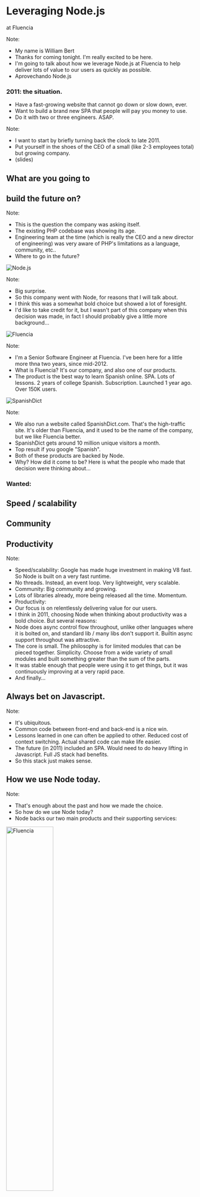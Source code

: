 # Leveraging Node.js
at Fluencia

Note:
- My name is William Bert
- Thanks for coming tonight. I'm really excited to be here.
- I'm going to talk about how we leverage Node.js at Fluencia to help deliver
  lots of value to our users as quickly as possible.
- Aprovechando Node.js



### 2011: the situation.

* Have a fast-growing website that cannot go down or slow down, ever.
* Want to build a brand new SPA that people will pay you money to use.
* Do it with two or three engineers. ASAP.

Note:
- I want to start by briefly turning back the clock to late 2011.
- Put yourself in the shoes of the CEO of a small (like 2-3 employees total) but
  growing company.
- (slides)



## What are you going to
## build the future on?

Note:
- This is the question the company was asking itself.
- The existing PHP codebase was showing its age.
- Engineering team at the time (which is really the CEO and a new director of
  engineering) was very aware of PHP's limitations as a language, community,
  etc..
- Where to go in the future?



<img class="logo" src="./img/logo_node.png" alt="Node.js">

Note:
- Big surprise.
- So this company went with Node, for reasons that I will talk about.
- I think this was a somewhat bold choice but showed a lot of foresight.
- I'd like to take credit for it, but I wasn't part of this company when this
  decision was made, in fact I should probably give a little more background...



<img class="logo" src="./img/logo_fluencia.png" alt="Fluencia">

Note:
- I'm a Senior Software Engineer at Fluencia. I've been here for a little more
  thna two years, since mid-2012.
- What is Fluencia? It's our company, and also one of our products.
- The product is the best way to learn Spanish online. SPA. Lots of lessons. 2
  years of college Spanish. Subscription. Launched 1 year ago. Over 150K users.



<img class="logo" src="./img/logo_sd.png" alt="SpanishDict">

Note:
- We also run a website called SpanishDict.com. That's the high-traffic site.
  It's older than Fluencia, and it used to be the name of the company, but we
  like Fluencia better.
- SpanishDict gets around 10 million unique visitors a month.
- Top result if you google "Spanish".
- Both of these products are backed by Node.
- Why? How did it come to be? Here is what the people who made that decision
  were thinking about...



### Wanted:

## Speed / scalability
## Community
## Productivity

Note:
- Speed/scalability: Google has made huge investment in making V8 fast. So Node
  is built on a very fast runtime.
- No threads. Instead, an event loop. Very lightweight, very scalable.
- Community: Big community and growing.
- Lots of libraries already, more being released all the time. Momentum.
- Productivity:
- Our focus is on relentlessly delivering value for our users.
- I think in 2011, choosing Node when thinking about productivity was a bold
  choice. But several reasons:
- Node does async control flow throughout, unlike other languages where it is
  bolted on, and standard lib / many libs don't support it. Builtin async
  support throughout was attractive.
- The core is small. The philosophy is for limited modules that can be pieced
  together. Simplicity. Choose from a wide variety of small modules and built
  something greater than the sum of the parts.
- It was stable enough that people were using it to get things, but it was
  continuously improving at a very rapid pace.
- And finally...



## Always bet on Javascript.

Note:
- It's ubiquitous.
- Common code between front-end and back-end is a nice win.
- Lessons learned in one can often be applied to other. Reduced cost of context
  switching. Actual shared code can make life easier.
- The future (in 2011) included an SPA. Would need to do heavy lifting in
  Javascript. Full JS stack had benefits.
- So this stack just makes sense.



## How we use Node today.

Note:
- That's enough about the past and how we made the choice.
- So how do we use Node today?
- Node backs our two main products and their supporting services:



<img class="logo half-size" src="./img/logo_fluencia.png" alt="Fluencia"
style="height: 50%; width: 50%">

* Fluencia: single page app with API.
* Cicero: text to speech service.
* Aurora: media transformation.

Note:
- Fluencia is an SPA for teaching Spanish to English speakers.
- It was a brand new project in the summer of 2012 when I started with the
  company.
- Now it has more than 150K users.
- It has some supporting services also built with Node.



<img class="logo half-size" src="./img/logo_fluencia.png" alt="Fluencia"
style="height: 50%; width: 50%">

* AWS
* MongoDB
* Node.js
* Express

* Require
* Backbone
* Jade + LESS
* Travis

Note:
- Fluencia's stack.



<img class="logo half-size" src="./img/logo_fluencia.png" alt="Fluencia"
style="height: 50%; width: 50%">

### About 8K LOC shared
### between client and server.

- a/b experiments
- access control
- constants
- native language support (nls)
- validation

Note:
- A noteable thing about Fluencia is the shared code.
- Fluencia has about 8K LOC shared between client and server:
- Literally common code between front-end and back-end.
- Shared code makes life easier.
- Certain things can be done exactly the same between client and server, such as (slide)



<img class="logo" src="./img/logo_sd.png" alt="SpanishDict" style="height: 50%;
width: 50%">

* SpanishDict.com: website.
* Atalanta: data access layer.
* Spotcheck: lightweight S3 log querying.

Note:
- Our other main product is SpanishDict. 10M unique visitors/month.
- Traditional website.
- Also have several supporting services for it written in Node.



<img class="logo" src="./img/logo_sd.png" alt="SpanishDict" style="height: 50%;
width: 50%">

* AWS
* MySQL
* Node.js
* Express

* Browserify
* Travis

Note:
- SpanishDict's stack.



<img class="logo" src="./img/logo_sd.png" alt="SpanishDict" style="height: 50%;
width: 50%">
## Productivity.

- 700+ unit tests that run in seconds.
- 10 minute deploys, deploy at least once a day.
- Speed continues **not** to be a problem as we add new features.
- 2-3 boxes running each application, for redundancy, not load.

Note:
- Some evidence of how we're able to be productive with Node.



<img class="logo" src="./img/logo_sd.png" alt="SpanishDict" style="height: 50%;
width: 50%">

* Dirty secret: a few parts of our site are still powered by legacy PHP app.
* Node makes proxying easy:
  * `node-http-proxy` module.
  * Tweaked to inject updated header, footer, styles.

Note:
- A dirty secret: a few parts, < 1% of traffic, still powered by PHP.
- Very practical choice.
- We are a small shop. For a long time, 2 engineers, then 3, now we have a few more.
- We do cost/benefit analysis on everything we do.
- Complicated parts to reimplement. Why do it?
- An example of how Node allows you to implement things quickly and try new
  things out at a very low cost.



## Thriving
## in Nodeland.

Note:
- Now I'll talk about some of the practices we use to survive and thrive while
using Node.



## Challenges.

* Not always clear what are best practices.
  * npm: point of failure.
  * Error handling and recovery.
* Lots of modules to sort through.
* Bringing new developers up to speed.

Note:
- Let's be clear: Node is not perfect.
- Here are some of the challenges we've found.
- Node is young and changing quickly. Best practices are not always clear or
  even known.
- A couple examples. (slide)
- Is checking in node_modules a best practice? It solved our problem, but is it?
- Error handling recovery -- more about that in a moment.
- Node ecosystem is huge, and was (is) immature. For example, the original Mysql
  lib did not do connection pooling correctly. So we had to reimplement it
  ourselves. Price you pay.
- New developers are not always thinking asynchronously, though more and more
  they are!



### Care about ops.
- Thorough, informative logging.
- Resources maybe not a problem.
- Handle errors and uncaught exceptions.

Note:
- Logging brings visibility so you can figure out and solve problems. Several
  good libraries to help with this.
- Resources were less of a problem for us, anyway.
- Error handling and the notorious uncaught exception can cause downtime. Figure
  out what is acceptable to you and then figure out how to accomplish it. A little more...



### Towards 100% uptime.

- Had a problem.
- Looked for community resources.
- Read `cluster`, `child_process`, and `domain` module source.
- Developed a solution that works for us.

Note:
- We had a problem with occasional uncaught exceptions bringing down a whole
  worker process which was serving many users at once.
- It wasn't good enough that a dead worker would be replaced quickly, we needed
  it to gracefully exit, so that for example user question-answer events would
  not be lost.
- Dove into it and figured out an approach.



## Embrace the community.

* Follow leaders on Twitter, other channels.
* Hang out on #Node.js IRC.
* Meetups!
* We made our own meetup: Nova Node.

Note:
- The community is a huge resource, lots of smart people and good knowlege.



## Learn the ecosystem.

Note:
- Node core is small. Does much less out of the box than some things.
- Node ecosystem is very modular. Double-edged sword: more choices, more
  innovation but can be less clear what is best. Also, things might not be
  maintained.
- Node is still very new. Also double-edge sword: smaller pool of potential
  candidates, less experience with Node. But candidates eager to learn something
  new. Excitement.



## How to find modules.

- Favorite search engine
- Community / word of mouth
- What are your deps' deps?

Note:
- Finding modules is usually easy.



## How to choose modules.

There is no perfect way, but consider:

- Who created/maintains it?
- Who uses it?
- NPM last-published date?
- Recent activity?
- Open issues and PRs?
- Decent docs?
- etc.

Note:
- Choosing modules can be trickier.
- How to evaluate what is best? Here are some ideas.
- Can always contribute back to open source modules!



## Keep an eye on the future.

Note:
- We were monitoring the release of 0.10.
- Now we're looking at 0.11 to see what's coming in 0.12.
- 1.0 is not far off.



## How we learned
## and continue to learn
## Node.js.



## Build something!

Note:
- Can only really learn by doing.
- Build something. Anything.
- My first big assignment was to make a server to proxy TTS requests to the
  command-line based, definitely not-internet friendly enterprise software we'd
  licensed to generate the actual tts audio.
- Great project to learn how to structure an Express application, learn about
  streams and piping, and about communicating with child processes.



## Read all the docs.

Note:
- Core is small. The docs are not that big. You can do it.
- Much easier than with some other mature languages.
- You will learn something. Probably lots of things.
- They could still be improved, though.



## Give a talk.

Note:
- Pick something, anything that you want to learn about.
- No greater motivation to learn than putting yourself in the spotlight. It
helps that the community, especially here in DC in my experience, is friendly,
welcoming, supportive, fun.



## Onboarding.

* Small new tickets.
* Point new devs in right direction.
* Pair programming.
* Code review.
* Encourage personal projects.
* Encourage community involvement.

Note:
- Onboarding is great fun! Watching someone appreciate the power at their fingertips.
- We are growing. Went from 2 FT engineers when I started to 5 + interns, and
  actively hiring.



### [engineering.fluencia.com](http://engineering.fluencia.com)
### [fluencia.com/about-us/careers](http://www.fluencia.com/about-us/careers/)
### [@williamjohnbert](http://www.twitter.com/williamjohnbert)

Note:
- So that is how we leverage Node.js to deliver value to our users as fast as
  possible at Fluencia.
- Read our engineering blog to learn more.
- If what we do sounded interesting, check out our careers page.
- Thanks for listening!
